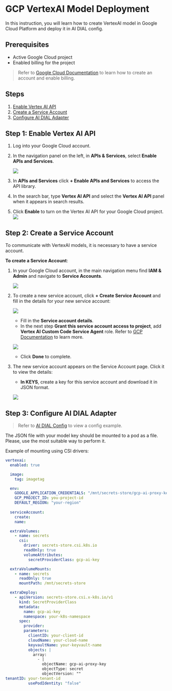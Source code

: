 # GCP VertexAI Model Deployment

In this instruction, you will learn how to create VertexAI model in Google Cloud Platform and deploy it in AI DIAL config.

## Prerequisites

* Active Google Cloud project
* Enabled billing for the project

> Refer to [Google Cloud Documentation](https://cloud.google.com/vertex-ai/docs/featurestore/setup) to learn how to create an account and enable billing.

## Steps
  
1. [Enable Vertex AI API](#step-1-enable-vertex-ai-api)
2. [Create a Service Account](#step-2-create-a-service-account)
3. [Configure AI DIAL Adapter](#step-3-configure-ai-dial-adapter)

## Step 1: Enable Vertex AI API

1.	Log into your Google Cloud account.
2.	In the navigation panel on the left, in **APIs & Services**, select **Enable APIs and Services**.

  	![](img/gcp9.png)
  	
3. In **APIs and Services** click **+ Enable APIs and Services** to access the API library.
4. In the search bar, type **Vertex AI API** and select the **Vertex AI API** panel when it appears in search results.
5. Click **Enable** to turn on the Vertex AI API for your Google Cloud project.
      ![](img/gcp11.png)
   
## Step 2: Create a Service Account

To communicate with VertexAI models, it is necessary to have a service account.

**To create a Service Account**:

1. In your Google Cloud account, in the main navigation menu find **IAM & Admin** and navigate to **Service Accounts**.

	![](img/gcp1.png)

2. To create a new service account, click **+ Create Service Account** and fill in the details for your new service account:
	  
	![](img/gcp2-1.png)

    	
	* Fill in the **Service account details**.
	* In the next step **Grant this service account access to project**, add **Vertex AI Custom Code Service Agent** role. Refer to [GCP Documentation](https://cloud.google.com/vertex-ai/docs/general/access-control#grant_service_agents_access_to_other_resources) to learn more.

	![](img/gcp12.png)

	* Click **Done** to complete.

3. The new service account appears on the Service Account page. Click it to view the details:
    * **In KEYS**, create a key for this service account and download it in JSON format.
    
   	 ![](img/gcp6.png)

## Step 3: Configure AI DIAL Adapter

> Refer to [AI DIAL Config](https://github.com/epam/ai-dial-helm/blob/main/charts/dial/examples/generic/simple/values.yaml) to view a config example.

The JSON file with your model key should be mounted to a pod as a file. Please, use the most suitable way to perform it.

Example of mounting using CSI drivers:

```yaml
vertexai:
  enabled: true

  image:
    tag: imagetag

  env:
    GOOGLE_APPLICATION_CREDENTIALS: "/mnt/secrets-store/gcp-ai-proxy-key"
    GCP_PROJECT_ID: you-project-id
    DEFAULT_REGION: "your-region"
    
  serviceAccount:
    create: 
    name: 

  extraVolumes:
    - name: secrets
      csi:
        driver: secrets-store.csi.k8s.io
        readOnly: true
        volumeAttributes:
          secretProviderClass: gcp-ai-key

  extraVolumeMounts:
    - name: secrets
      readOnly: true
      mountPath: /mnt/secrets-store

  extraDeploy:
    - apiVersion: secrets-store.csi.x-k8s.io/v1
      kind: SecretProviderClass
      metadata:
        name: gcp-ai-key
        namespace: your-k8s-namespace
      spec:
        provider: 
        parameters:
          clientID: your-client-id
          cloudName: your-cloud-name
          keyvaultName: your-keyvault-name
          objects: |
            array:
              - |
                objectName: gcp-ai-proxy-key
                objectType: secret
                objectVersion: ""
tenantID: your-tenant-id
          usePodIdentity: "false"
```





